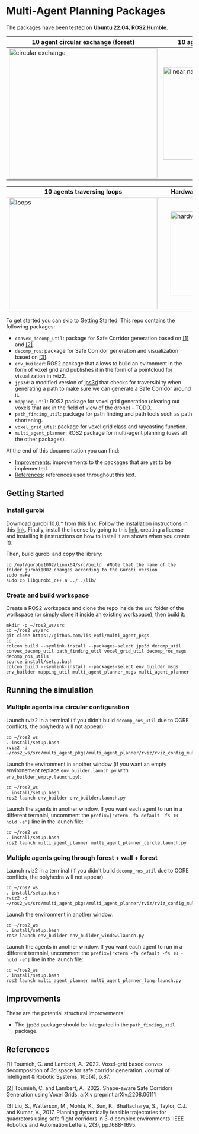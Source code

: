 # Multi-Agent Planning Packages
The packages have been tested on **Ubuntu 22.04**, **ROS2 Humble**.

|10 agent circular exchange (forest)|10 agents traversing forest / wall / forest |
| ------------------------- | ------------------------- |
 <a target="_blank" href="https://youtu.be/Af8mODuES4s"><img src="./imgs/circular.gif" width="400" height="350" alt="circular exchange"></a> |<a target="_blank" href="https://youtu.be/Af8mODuES4s"><img src="./imgs/linear.gif" width="400" height="250" alt="linear navigation"></a> |

|10 agents traversing loops | Hardware experiments on nano-drones (Crazyflie)|
| ------------------------- | ------------------------- |
|<a target="_blank" href="https://youtu.be/Af8mODuES4s"><img src="./imgs/loops.gif" width="400" height="300" alt="loops"></a> | <a target="_blank" href="https://youtu.be/Af8mODuES4s"><img src="./imgs/hardware.gif" width="400" height="225" style="margin:20px 20px" alt="hardware"></a>|

To get started you can skip to [Getting Started](#Getting-Started). This repo contains the following packages:
* `convex_decomp_util`: package for Safe Corridor generation based on [[1]](#1) and [[2]](#2).
* `decomp_ros`: package for Safe Corridor generation and visualization based on [[3]](#3).
* `env_builder`: ROS2 package that allows to build an evironment in the form of voxel grid and publishes it in the form of a pointcloud for visualization in rviz2.
* `jps3d`: a modified version of [jps3d](https://github.com/KumarRobotics/jps3d) that checks for traversibilty when generating a path to make sure we can generate a Safe Corridor around it.
* `mapping_util`: ROS2 package for voxel grid generation (clearing out voxels that are in the field of view of the drone) - TODO.
* `path_finding_util`: package for path finding and path tools such as path shortening.
* `voxel_grid_util`: package for voxel grid class and raycasting function.
* `multi_agent_planner`: ROS2 package for multi-agent planning (uses all the other packages).

At the end of this documentation you can find:
* [Improvements](#Improvements): improvements to the packages that are yet to be implemented.
* [References](#References): references used throughout this text.

## Getting Started
### Install gurobi
Download gurobi 10.0.* from this [link](https://www.gurobi.com/downloads/gurobi-software/). Follow the installation instructions in this [link](https://support.gurobi.com/hc/en-us/articles/4534161999889-How-do-I-install-Gurobi-Optimizer-). Finally, install the license by going to this [link](https://portal.gurobi.com/), creating a license and installing it (instructions on how to install it are shown when you create it).

Then, build gurobi and copy the library:
``` shell script
cd /opt/gurobi1002/linux64/src/build  #Note that the name of the folder gurobi1002 changes according to the Gurobi version
sudo make
sudo cp libgurobi_c++.a ../../lib/
```

### Create and build workspace
Create a ROS2 workspace and clone the repo inside the `src` folder of the workspace (or simply clone it inside an existing workspace), then build it: 
``` shell script
mkdir -p ~/ros2_ws/src
cd ~/ros2_ws/src
git clone https://github.com/lis-epfl/multi_agent_pkgs
cd ..
colcon build --symlink-install --packages-select jps3d decomp_util convex_decomp_util path_finding_util voxel_grid_util decomp_ros_msgs decomp_ros_utils 
source install/setup.bash
colcon build --symlink-install --packages-select env_builder_msgs env_builder mapping_util multi_agent_planner_msgs multi_agent_planner
```

## Running the simulation
### Multiple agents in a circular configuration
Launch rviz2 in a terminal (if you didn't build `decomp_ros_util` due to OGRE conflicts, the polyhedra will not appear).
``` shell script
cd ~/ros2_ws
. install/setup.bash
rviz2 -d ~/ros2_ws/src/multi_agent_pkgs/multi_agent_planner/rviz/rviz_config_multi.rviz
```
Launch the environment in another window (if you want an empty environement replace `env_builder.launch.py` with `env_builder_empty.launch.py`):
``` shell script
cd ~/ros2_ws
. install/setup.bash
ros2 launch env_builder env_builder.launch.py
```
Launch the agents in another window. If you want each agent to run in a different termnial, uncomment the `prefix=['xterm -fa default -fs 10 -hold -e']` line in the launch file:
``` shell script
cd ~/ros2_ws
. install/setup.bash
ros2 launch multi_agent_planner multi_agent_planner_circle.launch.py
```

### Multiple agents going through forest + wall + forest 
Launch rviz2 in a terminal (if you didn't build `decomp_ros_util` due to OGRE conflicts, the polyhedra will not appear).
``` shell script
cd ~/ros2_ws
. install/setup.bash
rviz2 -d ~/ros2_ws/src/multi_agent_pkgs/multi_agent_planner/rviz/rviz_config_multi.rviz
```
Launch the environment in another window:
``` shell script
cd ~/ros2_ws
. install/setup.bash
ros2 launch env_builder env_builder_window.launch.py
```
Launch the agents in another window. If you want each agent to run in a different termnial, uncomment the `prefix=['xterm -fa default -fs 10 -hold -e']` line in the launch file:
``` shell script
cd ~/ros2_ws
. install/setup.bash
ros2 launch multi_agent_planner multi_agent_planner_long.launch.py
```

## Improvements
These are the potential structural improvements:
* The `jps3d` package should be integrated in the `path_finding_util` package. 

## References
<a id="1">[1]</a>
Toumieh, C. and Lambert, A., 2022. Voxel-grid based convex decomposition of 3d space for safe corridor generation. Journal of Intelligent & Robotic Systems, 105(4), p.87.

<a id="2">[2]</a>
Toumieh, C. and Lambert, A., 2022. Shape-aware Safe Corridors Generation using Voxel Grids. arXiv preprint arXiv:2208.06111

<a id="3">[3]</a>
Liu, S., Watterson, M., Mohta, K., Sun, K., Bhattacharya, S., Taylor, C.J. and Kumar, V., 2017. Planning dynamically feasible trajectories for quadrotors using safe flight corridors in 3-d complex environments. IEEE Robotics and Automation Letters, 2(3), pp.1688-1695.
